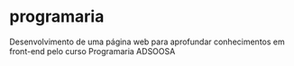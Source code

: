 # programaria
Desenvolvimento de uma página web para aprofundar conhecimentos em front-end pelo curso Programaria ADSOOSA
